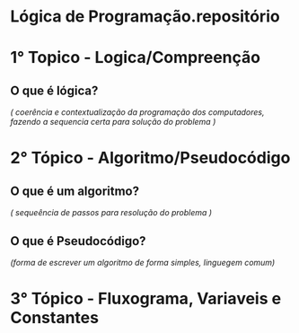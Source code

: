 # Lógica de Programação.repositório
#  1° Topico - Logica/Compreenção
##  O que é lógica? 
_( coerência e contextualização da programação dos computadores, fazendo a sequencia certa para solução do problema )_
#  2° Tópico - Algoritmo/Pseudocódigo
## O que é um algoritmo?  
_( sequeência de passos para resolução do problema )_
## O que é Pseudocódigo? 
_(forma de escrever um algoritmo de forma simples, linguegem comum)_
#  3° Tópico - Fluxograma, Variaveis e Constantes

